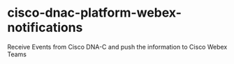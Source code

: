 # cisco-dnac-platform-webex-notifications
Receive Events from Cisco DNA-C and push the information to Cisco Webex Teams
